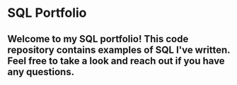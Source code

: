 # SQL Portfolio

## Welcome to my SQL portfolio! This code repository contains examples of SQL I've written. Feel free to take a look and reach out if you have any questions.
